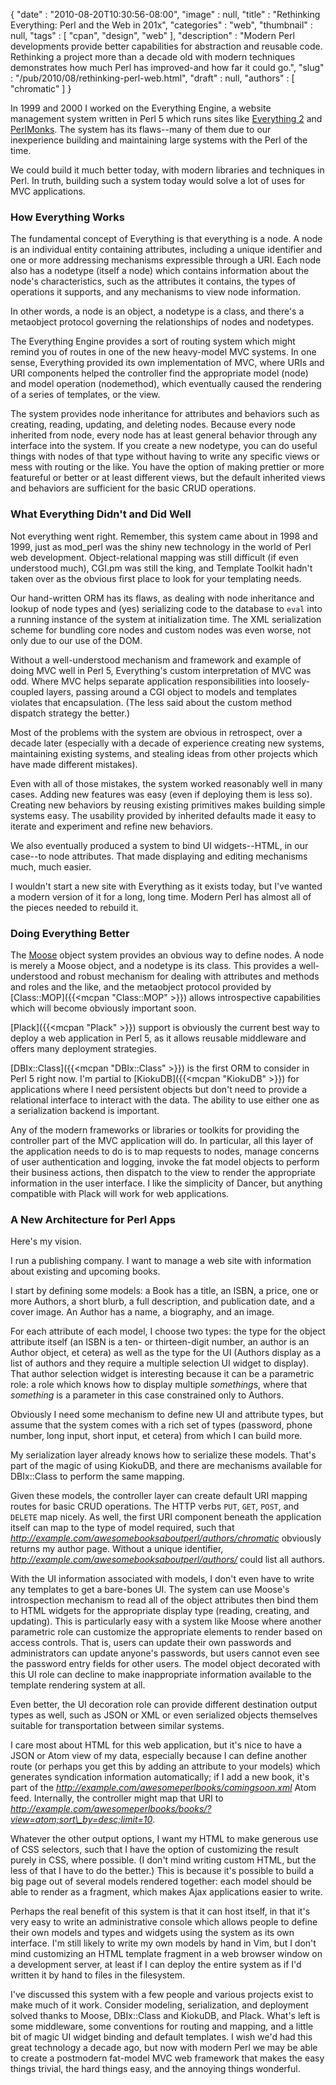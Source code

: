 {
   "date" : "2010-08-20T10:30:56-08:00",
   "image" : null,
   "title" : "Rethinking Everything: Perl and the Web in 201x",
   "categories" : "web",
   "thumbnail" : null,
   "tags" : [
      "cpan",
      "design",
      "web"
   ],
   "description" : "Modern Perl developments provide better capabilities for abstraction and reusable code.  Rethinking a project more than a decade old with modern techniques demonstrates how much Perl has improved-and how far it could go.",
   "slug" : "/pub/2010/08/rethinking-perl-web.html",
   "draft" : null,
   "authors" : [
      "chromatic"
   ]
}



In 1999 and 2000 I worked on the Everything Engine, a website management system written in Perl 5 which runs sites like [Everything 2](http://everything2.org/) and [PerlMonks](http://perlmonks.org/). The system has its flaws--many of them due to our inexperience building and maintaining large systems with the Perl of the time.

We could build it much better today, with modern libraries and techniques in Perl. In truth, building such a system today would solve a lot of uses for MVC applications.

### **How Everything Works**

The fundamental concept of Everything is that everything is a node. A node is an individual entity containing attributes, including a unique identifier and one or more addressing mechanisms expressible through a URI. Each node also has a nodetype (itself a node) which contains information about the node's characteristics, such as the attributes it contains, the types of operations it supports, and any mechanisms to view node information.

In other words, a node is an object, a nodetype is a class, and there's a metaobject protocol governing the relationships of nodes and nodetypes.

The Everything Engine provides a sort of routing system which might remind you of routes in one of the new heavy-model MVC systems. In one sense, Everything provided its own implementation of MVC, where URIs and URI components helped the controller find the appropriate model (node) and model operation (nodemethod), which eventually caused the rendering of a series of templates, or the view.

The system provides node inheritance for attributes and behaviors such as creating, reading, updating, and deleting nodes. Because every node inherited from node, every node has at least general behavior through any interface into the system. If you create a new nodetype, you can do useful things with nodes of that type without having to write any specific views or mess with routing or the like. You have the option of making prettier or more featureful or better or at least different views, but the default inherited views and behaviors are sufficient for the basic CRUD operations.

### **What Everything Didn't and Did Well**

Not everything went right. Remember, this system came about in 1998 and 1999, just as mod\_perl was the shiny new technology in the world of Perl web development. Object-relational mapping was still difficult (if even understood much), CGI.pm was still the king, and Template Toolkit hadn't taken over as the obvious first place to look for your templating needs.

Our hand-written ORM has its flaws, as dealing with node inheritance and lookup of node types and (yes) serializing code to the database to `eval` into a running instance of the system at initialization time. The XML serialization scheme for bundling core nodes and custom nodes was even worse, not only due to our use of the DOM.

Without a well-understood mechanism and framework and example of doing MVC well in Perl 5, Everything's custom interpretation of MVC was odd. Where MVC helps separate application responsibilities into loosely-coupled layers, passing around a CGI object to models and templates violates that encapsulation. (The less said about the custom method dispatch strategy the better.)

Most of the problems with the system are obvious in retrospect, over a decade later (especially with a decade of experience creating new systems, maintaining existing systems, and stealing ideas from other projects which have made different mistakes).

Even with all of those mistakes, the system worked reasonably well in many cases. Adding new features was easy (even if deploying them is less so). Creating new behaviors by reusing existing primitives makes building simple systems easy. The usability provided by inherited defaults made it easy to iterate and experiment and refine new behaviors.

We also eventually produced a system to bind UI widgets--HTML, in our case--to node attributes. That made displaying and editing mechanisms much, much easier.

I wouldn't start a new site with Everything as it exists today, but I've wanted a modern version of it for a long, long time. Modern Perl has almost all of the pieces needed to rebuild it.

### **Doing Everything Better**

The [Moose](http://moose.perl.org/) object system provides an obvious way to define nodes. A node is merely a Moose object, and a nodetype is its class. This provides a well-understood and robust mechanism for dealing with attributes and methods and roles and the like, and the metaobject protocol provided by [Class::MOP]({{<mcpan "Class::MOP" >}}) allows introspective capabilities which will become obviously important soon.

[Plack]({{<mcpan "Plack" >}}) support is obviously the current best way to deploy a web application in Perl 5, as it allows reusable middleware and offers many deployment strategies.

[DBIx::Class]({{<mcpan "DBIx::Class" >}}) is the first ORM to consider in Perl 5 right now. I'm partial to [KiokuDB]({{<mcpan "KiokuDB" >}}) for applications where I need persistent objects but don't need to provide a relational interface to interact with the data. The ability to use either one as a serialization backend is important.

Any of the modern frameworks or libraries or toolkits for providing the controller part of the MVC application will do. In particular, all this layer of the application needs to do is to map requests to nodes, manage concerns of user authentication and logging, invoke the fat model objects to perform their business actions, then dispatch to the view to render the appropriate information in the user interface. I like the simplicity of Dancer, but anything compatible with Plack will work for web applications.

### **A New Architecture for Perl Apps**

Here's my vision.

I run a publishing company. I want to manage a web site with information about existing and upcoming books.

I start by defining some models: a Book has a title, an ISBN, a price, one or more Authors, a short blurb, a full description, and publication date, and a cover image. An Author has a name, a biography, and an image.

For each attribute of each model, I choose two types: the type for the object attribute itself (an ISBN is a ten- or thirteen-digit number, an author is an Author object, et cetera) as well as the type for the UI (Authors display as a list of authors and they require a multiple selection UI widget to display). That author selection widget is interesting because it can be a parametric role: a role which knows how to display multiple *something*s, where that *something* is a parameter in this case constrained only to Authors.

Obviously I need some mechanism to define new UI and attribute types, but assume that the system comes with a rich set of types (password, phone number, long input, short input, et cetera) from which I can build more.

My serialization layer already knows how to serialize these models. That's part of the magic of using KiokuDB, and there are mechanisms available for DBIx::Class to perform the same mapping.

Given these models, the controller layer can create default URI mapping routes for basic CRUD operations. The HTTP verbs `PUT`, `GET`, `POST`, and `DELETE` map nicely. As well, the first URI component beneath the application itself can map to the type of model required, such that *http://example.com/awesomebooksaboutperl/authors/chromatic* obviously returns my author page. Without a unique identifier, *http://example.com/awesomebooksaboutperl/authors/* could list all authors.

With the UI information associated with models, I don't even have to write any templates to get a bare-bones UI. The system can use Moose's introspection mechanism to read all of the object attributes then bind them to HTML widgets for the appropriate display type (reading, creating, and updating). This is particularly easy with a system like Moose where another parametric role can customize the appropriate elements to render based on access controls. That is, users can update their own passwords and administrators can update anyone's passwords, but users cannot even see the password entry fields for other users. The model object decorated with this UI role can decline to make inappropriate information available to the template rendering system at all.

Even better, the UI decoration role can provide different destination output types as well, such as JSON or XML or even serialized objects themselves suitable for transportation between similar systems.

I care most about HTML for this web application, but it's nice to have a JSON or Atom view of my data, especially because I can define another route (or perhaps you get this by adding an attribute to your models) which generates syndication information automatically; if I add a new book, it's part of the *http://example.com/awesomeperlbooks/comingsoon.xml* Atom feed. Internally, the controller might map that URI to *http://example.com/awesomeperlbooks/books/?view=atom;sort\_by=desc;limit=10*.

Whatever the other output options, I want my HTML to make generous use of CSS selectors, such that I have the option of customizing the result purely in CSS, where possible. (I don't mind writing custom HTML, but the less of that I have to do the better.) This is because it's possible to build a big page out of several models rendered together: each model should be able to render as a fragment, which makes Ajax applications easier to write.

Perhaps the real benefit of this system is that it can host itself, in that it's very easy to write an administrative console which allows people to define their own models and types and widgets using the system as its own interface. I'm still likely to write my own models by hand in Vim, but I don't mind customizing an HTML template fragment in a web browser window on a development server, at least if I can deploy the entire system as if I'd written it by hand to files in the filesystem.

I've discussed this system with a few people and various projects exist to make much of it work. Consider modeling, serialization, and deployment solved thanks to Moose, DBIx::Class and KiokuDB, and Plack. What's left is some middleware, some conventions for routing and mapping, and a little bit of magic UI widget binding and default templates. I wish we'd had this great technology a decade ago, but now with modern Perl we may be able to create a postmodern fat-model MVC web framework that makes the easy things trivial, the hard things easy, and the annoying things wonderful.
